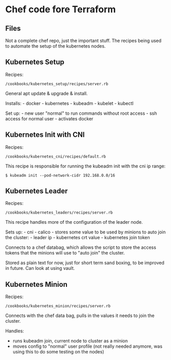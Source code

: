 # Chef code fore Terraform

## Files

Not a complete chef repo, just the important stuff. The recipes being used to automate the setup of the kubernetes nodes.

## Kubernetes Setup

Recipes:

    /cookbooks/kubernetes_setup/recipes/server.rb

General apt update & upgrade & install.

Installs:
    - docker
    - kubernetes
    - kubeadm
    - kubelet
    - kubectl

Set up:
    - new user "normal" to run commands without root access
    - ssh access for normal user
    - activates docker

## Kubernetes Init with CNI

Recipes:

    /cookbooks/kubernetes_cni/recipes/default.rb

This recipe is responsible for running the kubeadm init with the cni ip range:

    $ kubeadm init --pod-network-cidr 192.168.0.0/16

## Kubernetes Leader

Recipes:

    /cookbooks/kubernetes_leaders/recipes/server.rb

This recipe handles more of the configuration of the leader node.

Sets up:
    - cni - calico
    - stores some value to be used by minions to auto join the cluster:
        - leader ip
        - kubernetes crt value
        - kubernetes join token

Connects to a chef databag, which allows the script to store the access tokens that the minions will use to "auto join" the cluster.

Stored as plain text for now, just for short term sand boxing, to be improved in future. Can look at using vault.



## Kubernetes Minion

Recipes:

    /cookbooks/kubernetes_minion/recipes/server.rb

Connects with the chef data bag, pulls in the values it needs to join the cluster.

Handles:
- runs kubeadm join, current node to cluster as a minion
- moves config to "normal" user profile (not really needed anymore, was using this to do some testing on the nodes)

